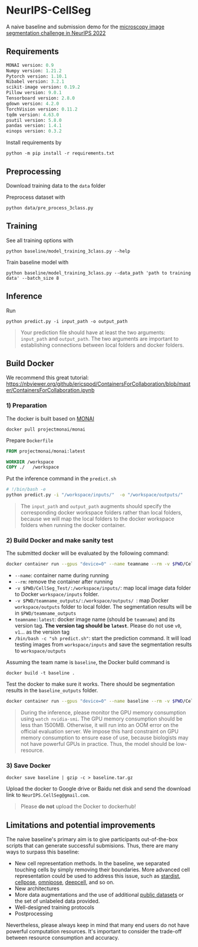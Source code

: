 # NeurIPS-CellSeg

A naive baseline and submission demo for the [microscopy image segmentation challenge in NeurIPS 2022](https://neurips22-cellseg.grand-challenge.org/)

## Requirements

```python
MONAI version: 0.9
Numpy version: 1.21.2
Pytorch version: 1.10.1
Nibabel version: 3.2.1
scikit-image version: 0.19.2
Pillow version: 9.0.1
Tensorboard version: 2.8.0
gdown version: 4.2.0
TorchVision version: 0.11.2
tqdm version: 4.63.0
psutil version: 5.8.0
pandas version: 1.4.1
einops version: 0.3.2
```

Install requirements by

```shell
python -m pip install -r requirements.txt
```

## Preprocessing

Download training data to the `data` folder

Preprocess dataset with

```shell
python data/pre_process_3class.py
```

## Training

See all training options with

```shell
python baseline/model_training_3class.py --help
```

Train baseline model with

```shell
python baseline/model_training_3class.py --data_path 'path to training data' --batch_size 8
```

## Inference

Run

```shell
python predict.py -i input_path -o output_path
```

> Your prediction file should have at least the two arguments: `input_path` and `output_path`. The two arguments are important to establishing connections between local folders and docker folders.

## Build Docker

We recommend this great tutorial: https://nbviewer.org/github/ericspod/ContainersForCollaboration/blob/master/ContainersForCollaboration.ipynb

### 1) Preparation

The docker is built based on [MONAI](https://hub.docker.com/r/projectmonai/monai)

```shell
docker pull projectmonai/monai
```

Prepare `Dockerfile`

```dockerfile
FROM projectmonai/monai:latest

WORKDIR /workspace
COPY ./   /workspace
```

Put the inference command in the `predict.sh`

```bash
# !/bin/bash -e
python predict.py -i "/workspace/inputs/"  -o "/workspace/outputs/"
```

> The `input_path` and `output_path` augments should specify the corresponding docker workspace folders rather than local folders, because we will map the local folders to the docker workspace folders when running the docker container.

### 2) Build Docker and make sanity test

The submitted docker will be evaluated by the following command:

```bash
docker container run --gpus "device=0" --name teamname --rm -v $PWD/CellSeg_Test/:/workspace/inputs/ -v $PWD/teamname_outputs/:/workspace/outputs/ teamname:latest /bin/bash -c "sh predict.sh"
```

- `--name`: container name during running
- `--rm`: remove the container after running
- `-v $PWD/CellSeg_Test/:/workspace/inputs/`: map local image data folder to Docker `workspace/inputs` folder.
- `-v $PWD/teamname_outputs/:/workspace/outputs/ `: map Docker `workspace/outputs` folder to local folder. The segmentation results will be in `$PWD/teamname_outputs`
- `teamname:latest`: docker image name (should be `teamname`) and its version tag. **The version tag should be `latest`**. Please do not use `v0`, `v1`... as the version tag
- `/bin/bash -c "sh predict.sh"`: start the prediction command. It will load testing images from `workspace/inputs` and save the segmentation results to `workspace/outputs`

Assuming the team name is `baseline`, the Docker build command is

```shell
docker build -t baseline . 
```

Test the docker to make sure it works. There should be segmentation results in the `baseline_outputs` folder.

```bash
docker container run --gpus "device=0" --name baseline --rm -v $PWD/CellSeg_Test/:/workspace/inputs/ -v $PWD/baseline_outputs/:/workspace/outputs/ baseline:latest /bin/bash -c "sh predict.sh"
```

> During the inference, please monitor the GPU memory consumption using `watch nvidia-smi`. The GPU memory consumption should be less than 1500MB. Otherwise, it will run into an OOM error on the official evaluation server. We impose this hard constraint on GPU memory consumption to ensure ease of use, because biologists may not have powerful GPUs in practice. Thus, the model should be low-resource.

### 3) Save Docker

```shell
docker save baseline | gzip -c > baseline.tar.gz
```

Upload the docker to Google drive or Baidu net disk and send the download link to `NeurIPS.CellSeg@gmail.com`.

> Please **do not** upload the Docker to dockerhub!

## Limitations and potential improvements

The naive baseline's primary aim is to give participants out-of-the-box scripts that can generate successful submisions. Thus, there are many ways to surpass this baseline:

- New cell representation methods. In the baseline, we separated touching cells by simply removing their boundaries. More advanced cell representation could be used to address this issue, such as [stardist](https://github.com/stardist/stardist), [cellpose](https://github.com/MouseLand/cellpose), [omnipose](https://github.com/kevinjohncutler/omnipose), [deepcell](https://github.com/vanvalenlab/deepcell-tf), and so on.
- New architectures
- More data augmentations and the use of additional [public datasets](https://grand-challenge.org/forums/forum/weakly-supervised-cell-segmentation-in-multi-modality-microscopy-673/topic/official-external-datasets-thread-720/) or the set of unlabeled data provided.
- Well-designed training protocols
- Postprocessing

Nevertheless, please always keep in mind that many end users do not have powerful computation resources. It's important to consider the trade-off between resource consumption and accuracy.
